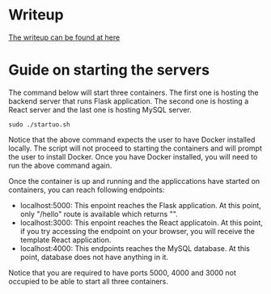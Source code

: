 # Writeup

[The writeup can be found at here](https://docs.google.com/document/d/13oWfhbKjyR-rqHgePtYeOm5C5SETE_u0oMiI64eTn2M/edit?usp=sharing)

# Guide on starting the servers

The command below will start three containers. The first one is hosting the backend server that runs Flask application. The second one is hosting a React server and the last one is hosting MySQL server.    

`sudo ./startuo.sh` 

Notice that the above command expects the user to have Docker installed locally. The script will not proceed to starting the containers and will prompt the user to install Docker. Once you have Docker installed, you will need to run the above command again. 

Once the container is up and running and the appliccations have started on containers, you can reach following endpoints:
* localhost:5000: This enpoint reaches the Flask application. At this point, only "/hello" route is available which returns "".
* localhost:3000: This enpoint reaches the React applicatoin. At this point, if you try accessing the endpoint on your browser, you will receive the template React application.
* localhost:4000: This endpoints reaches the MySQL database. At this point, database does not have anything in it.


Notice that you are required to have ports 5000, 4000 and 3000 not occupied to be able to start all three containers. 
